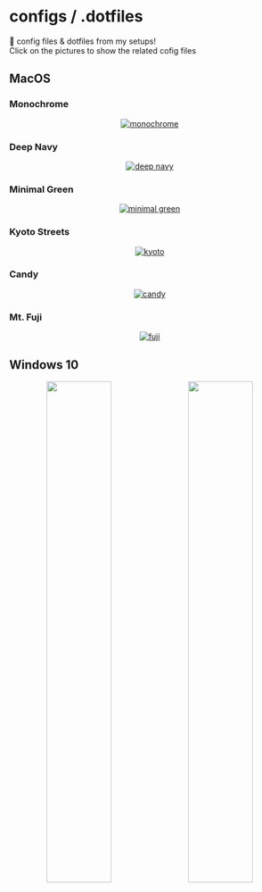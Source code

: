 # configs / .dotfiles
💾 config files & dotfiles from my setups!  
Click on the pictures to show the related cofig files

## MacOS   
### Monochrome
<p align="center">
  <a href="https://github.com/Haruno19/Haruno19/tree/main/configs/MacOS/Monochrome">
    <img alt="monochrome" src="https://user-images.githubusercontent.com/61376940/168486926-8429b1b2-16c5-468b-b703-180a54b4dd51.png">
  </a>
</p>

### Deep Navy
<p align="center">
  <a href="https://github.com/Haruno19/Haruno19/tree/main/configs/MacOS/Deep%20Navy">
    <img alt="deep navy" src="https://user-images.githubusercontent.com/61376940/168022375-9a3cf7ba-c06b-45d4-8318-204d6ac86b9d.png">
  </a>
</p>

### Minimal Green
<p align="center">
  <a href="https://github.com/Haruno19/Haruno19/tree/main/configs/MacOS/Minimal%20Green">
    <img alt="minimal green" src="https://user-images.githubusercontent.com/61376940/166264262-e172d658-ae2a-4b40-8a65-27c657f734ee.png">
  </a>
</p>

### Kyoto Streets
<p align="center">
  <a href="https://github.com/Haruno19/Haruno19/tree/main/configs/MacOS/Kyoto%20Streets">
    <img alt="kyoto" src="https://user-images.githubusercontent.com/61376940/165559855-2f126f9f-5b66-4fde-a228-0812ecc08b97.png">
  </a>
</p>

### Candy
<p align="center">
  <a href="https://github.com/Haruno19/Haruno19/tree/main/configs/MacOS/Candy">
    <img alt="candy" src="https://user-images.githubusercontent.com/61376940/164707175-d1e18c38-0c06-4b8a-9604-a1b029a5b88d.png">
  </a>
</p>

### Mt. Fuji
<p align="center">
  <a href="https://github.com/Haruno19/Haruno19/tree/main/configs/MacOS/Mt.%20Fuji">
    <img alt="fuji" src="https://user-images.githubusercontent.com/61376940/160832679-ace7370a-d1b1-4196-a929-1789206a3d63.png"/> 
  </a>
</p>


## Windows 10
<p align="center">
  <img src="https://i.imgur.com/N9Ey4Os.jpg" width="48%" />
  &nbsp;
  <img src="https://i.imgur.com/HpZoXud.png" width="48%" />
</p>
